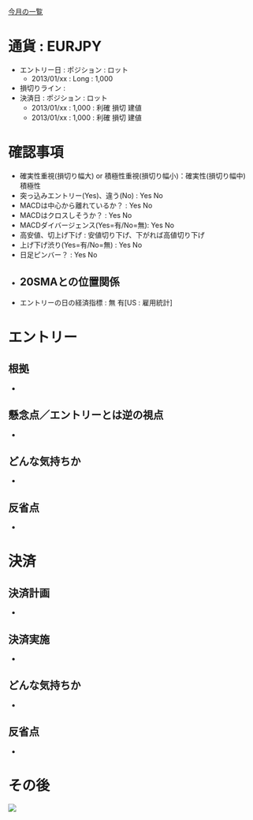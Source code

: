 [今月の一覧](../main.md)

# 通貨 : EURJPY
- エントリー日 : ポジション : ロット
  - 2013/01/xx : Long : 1,000
- 損切りライン : 
- 決済日 : ポジション : ロット
  - 2013/01/xx : 1,000 : 利確 損切 建値
  - 2013/01/xx : 1,000 : 利確 損切 建値

# 確認事項
- 確実性重視(損切り幅大) or 積極性重視(損切り幅小)：確実性(損切り幅中)　積極性
- 突っ込みエントリー(Yes)、違う(No) : Yes No
- MACDは中心から離れているか？      : Yes No
- MACDはクロスしそうか？            : Yes No
- MACDダイバージェンス(Yes=有/No=無): Yes No
- 高安値、切上げ下げ                : 安値切り下げ、下がれば高値切り下げ
- 上げ下げ渋り(Yes=有/No=無)        : Yes No
- 日足ピンバー？                    : Yes No
- 20SMAとの位置関係
  - 
- エントリーの日の経済指標 : 無 有[US : 雇用統計]

# エントリー
## 根拠
- 

## 懸念点／エントリーとは逆の視点
- 

## どんな気持ちか
- 

## 反省点
- 


# 決済
## 決済計画
- 

## 決済実施
- 

## どんな気持ちか
- 

## 反省点
- 


# その後
![](./af01.png)

